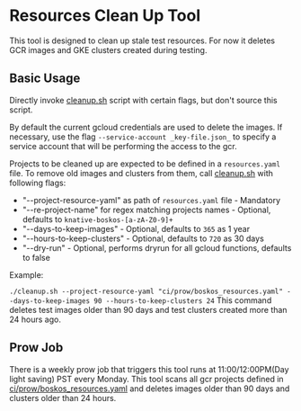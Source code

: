 # Resources Clean Up Tool

This tool is designed to clean up stale test resources. For now it deletes GCR
images and GKE clusters created during testing.

## Basic Usage

Directly invoke [cleanup.sh](cleanup.sh) script with certain flags, but don't
source this script.

By default the current gcloud credentials are used to delete the images. If
necessary, use the flag `--service-account _key-file.json_` to specify a service
account that will be performing the access to the gcr.

Projects to be cleaned up are expected to be defined in a `resources.yaml` file.
To remove old images and clusters from them, call [cleanup.sh](cleanup.sh) with
following flags:

- "--project-resource-yaml" as path of `resources.yaml` file - Mandatory
- "--re-project-name" for regex matching projects names - Optional, defaults to
  `knative-boskos-[a-zA-Z0-9]+`
- "--days-to-keep-images" - Optional, defaults to `365` as 1 year
- "--hours-to-keep-clusters" - Optional, defaults to `720` as 30 days
- "--dry-run" - Optional, performs dryrun for all gcloud functions, defaults to
  false

Example:

`./cleanup.sh --project-resource-yaml "ci/prow/boskos_resources.yaml" --days-to-keep-images 90 --hours-to-keep-clusters 24`
This command deletes test images older than 90 days and test clusters created
more than 24 hours ago.

## Prow Job

There is a weekly prow job that triggers this tool runs at 11:00/12:00PM(Day
light saving) PST every Monday. This tool scans all gcr projects defined in
[ci/prow/boskos_resources.yaml](/ci/prow/boskos_resources.yaml) and deletes
images older than 90 days and clusters older than 24 hours.
